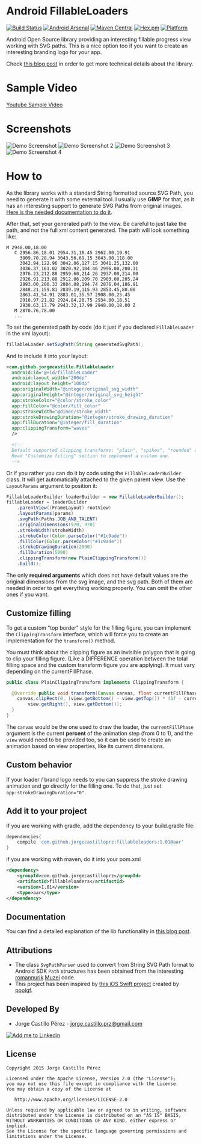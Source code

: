 Android FillableLoaders
=======================
[![Build Status](https://travis-ci.org/JorgeCastilloPrz/AndroidFillableLoaders.svg?branch=master)](https://travis-ci.org/JorgeCastilloPrz/AndroidFillableLoaders)
[![Android Arsenal](https://img.shields.io/badge/Android%20Arsenal-AndroidFillableLoaders-green.svg?style=flat)](https://android-arsenal.com/details/1/2302)
[![Maven Central](https://maven-badges.herokuapp.com/maven-central/com.github.jorgecastilloprz/fillableloaders/badge.svg)](https://maven-badges.herokuapp.com/maven-central/com.github.jorgecastilloprz/fillableloaders)
[![Hex.pm](https://img.shields.io/hexpm/l/plug.svg)](http://www.apache.org/licenses/LICENSE-2.0) [![Platform](https://img.shields.io/badge/platform-android-green.svg)](http://developer.android.com/index.html)

Android Open Source library providing an interesting fillable progress view working with SVG paths.
This is a nice option too if you want to create an interesting branding logo for your app.

Check [this blog post](http://jorgecastillo.xyz/2015/08/16/android-fillable-loaders/) in order to get more technical details about the library.

Sample Video
============
[Youtube Sample Video](https://www.youtube.com/watch?v=buqF840W08Y)

Screenshots
===========
![Demo Screenshot][4] ![Demo Screenshot 2][1]
![Demo Screenshot 3][3] ![Demo Screenshot 4][2]

How to
======
As the library works with a standard String formatted source SVG Path, you need to generate it with
some external tool. I usually use **GIMP** for that, as it has an interesting support to generate
SVG Paths from original images. [Here is the needed documentation to do it](http://www.useragentman.com/blog/2013/04/26/how-to-create-svg-paths-easily-using-the-gimp/).

After that, set your generated path to the view. Be careful to just take the path, and not the full
xml content generated. The path will look something like:

```
M 2948.00,18.00
   C 2956.86,18.01 2954.31,18.45 2962.00,19.91
     3009.70,28.94 3043.56,69.15 3043.00,118.00
     3042.94,122.96 3042.06,127.15 3041.25,132.00
     3036.37,161.02 3020.92,184.46 2996.00,200.31
     2976.23,212.88 2959.60,214.26 2937.00,214.00
     2926.91,213.88 2912.06,209.70 2903.00,205.24
     2893.00,200.33 2884.08,194.74 2876.04,186.91
     2848.21,159.81 2839.19,115.93 2853.45,80.00
     2863.41,54.91 2883.01,35.57 2908.00,25.45
     2916.97,21.82 2924.84,20.75 2934.00,18.51
     2938.63,17.79 2943.32,17.99 2948.00,18.00 Z
   M 2870.76,78.00
   ...
```
To set the generated path by code (do it just if you declared `FillableLoader` in the xml layout):
```java
fillableLoader.setSvgPath(String generatedSvgPath);
```
And to include it into your layout:
```xml
<com.github.jorgecastillo.FillableLoader
  android:id="@+id/fillableLoader"
  android:layout_width="200dp"
  android:layout_height="100dp"
  app:originalWidth="@integer/original_svg_width"
  app:originalHeight="@integer/original_svg_height"
  app:strokeColor="@color/stroke_color"
  app:fillColor="@color/fill_color"
  app:strokeWidth="@dimen/stroke_width"
  app:strokeDrawingDuration="@integer/stroke_drawing_duration"
  app:fillDuration="@integer/fill_duration"
  app:clippingTransform="waves"
  />

  <!--
  Default supported clipping transforms: "plain", "spikes", "rounded" and "waves".
  Read "Customize filling" section to implement a custom one.
  -->
```
Or if you rather you can do it by code using the `FillableLoaderBuilder` class. It will get automatically
attached to the given parent view. Use the `LayoutParams` argument to position it:
```java
FillableLoaderBuilder loaderBuilder = new FillableLoaderBuilder();
fillableLoader = loaderBuilder
    .parentView((FrameLayout) rootView)
    .layoutParams(params)
    .svgPath(Paths.JOB_AND_TALENT)
    .originalDimensions(970, 970)
    .strokeWidth(strokeWidth)
    .strokeColor(Color.parseColor("#1c9ade"))
    .fillColor(Color.parseColor("#1c9ade"))
    .strokeDrawingDuration(2000)
    .fillDuration(5000)
    .clippingTransform(new PlainClippingTransform())
    .build();
```
The only **required arguments** which does not have default values are the original dimensions from the svg image,
and the svg path. Both of them are needed in order to get everything working properly. You can omit the other
ones if you want.

Customize filling
-----------------
To get a custom "top border" style for the filling figure, you can implement the `ClippingTransform` interface,
which will force you to create an implementation for the `transform()` method.

You must think about the clipping figure as an invisible polygon that is going to clip your filling figure.
(Like a DIFFERENCE operation between the total filling space and the custom transform figure you are applying).
It must vary depending on the currentFillPhase.
```java
public class PlainClippingTransform implements ClippingTransform {

  @Override public void transform(Canvas canvas, float currentFillPhase, View view) {
    canvas.clipRect(0, (view.getBottom() - view.getTop()) * (1f - currentFillPhase),
        view.getRight(), view.getBottom());
  }
}
```
The `canvas` would be the one used to draw the loader, the `currentFillPhase` argument is the current **percent**
of the animation step (from 0 to 1), and the `view` would need to be provided too, so it can be used
to create an animation based on view properties, like its current dimensions.

Custom behavior
---------------
If your loader / brand logo needs to you can suppress the stroke drawing animation and go directly for the
filling one. To do that, just set `app:strokeDrawingDuration="0"`.

Add it to your project
----------------------

If you are working with gradle, add the dependency to your build.gradle file:
```groovy
dependencies{
    compile 'com.github.jorgecastilloprz:fillableloaders:1.01@aar'
}
```
if you are working with maven, do it into your pom.xml
```xml
<dependency>
    <groupId>com.github.jorgecastilloprz</groupId>
    <artifactId>fillableloaders</artifactId>
    <version>1.01</version>
    <type>aar</type>
</dependency>
```
Documentation
-------------
You can find a detailed explanation of the lib functionality in [this blog post](http://jorgecastillo.xyz/2015/08/16/android-fillable-loaders/).

Attributions
------------
* The class `SvgPathParser` used to convert from String SVG Path format to Android SDK `Path` structures has been obtained from the
interesting [romannurik](https://github.com/romannurik) [Muzei](https://github.com/romannurik/muzei/blob/master/main%2Fsrc%2Fmain%2Fjava%2Fcom%2Fgoogle%2Fandroid%2Fapps%2Fmuzei%2Futil%2FSvgPathParser.java) code.
* This project has been inspired by  [this iOS Swift project](https://github.com/poolqf/FillableLoaders) created by [poolqf](https://github.com/poolqf).

Developed By
------------
* Jorge Castillo Pérez - <jorge.castillo.prz@gmail.com>

<a href="https://www.linkedin.com/in/jorgecastilloprz">
  <img alt="Add me to Linkedin" src="https://github.com/JorgeCastilloPrz/EasyMVP/blob/master/art/linkedin.png" />
</a>

License
-------

    Copyright 2015 Jorge Castillo Pérez

    Licensed under the Apache License, Version 2.0 (the "License");
    you may not use this file except in compliance with the License.
    You may obtain a copy of the License at

       http://www.apache.org/licenses/LICENSE-2.0

    Unless required by applicable law or agreed to in writing, software
    distributed under the License is distributed on an "AS IS" BASIS,
    WITHOUT WARRANTIES OR CONDITIONS OF ANY KIND, either express or implied.
    See the License for the specific language governing permissions and
    limitations under the License.

[1]: ./art/demoPlain.gif
[2]: ./art/demoRounded.gif
[3]: ./art/demoSpikes.gif
[4]: ./art/demoWaves.gif